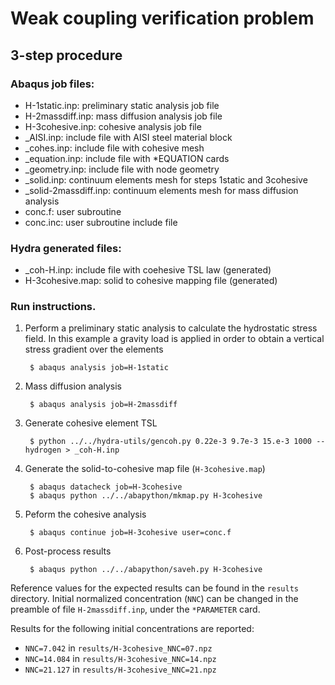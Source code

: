 # Weak coupling verification problem

## 3-step procedure

### Abaqus job files:

* H-1static.inp: preliminary static analysis job file
* H-2massdiff.inp: mass diffusion analysis job file
* H-3cohesive.inp: cohesive analysis job file
* _AISI.inp: include file with AISI steel material block
* _cohes.inp: include file with cohesive mesh
* _equation.inp: include file with *EQUATION cards
* _geometry.inp: include file with node geometry
* _solid.inp: continuum elements mesh for steps 1static and 3cohesive
* _solid-2massdiff.inp: continuum elements mesh for mass diffusion analysis
* conc.f: user subroutine
* conc.inc: user subroutine include file

### Hydra generated files:

* _coh-H.inp: include file with coehesive TSL law (generated)
* H-3cohesive.map: solid to cohesive mapping file (generated)

### Run instructions.

1. Perform a preliminary static analysis to calculate the hydrostatic
   stress field.
   In this example a gravity load is applied in order to obtain a vertical
   stress gradient over the elements

        $ abaqus analysis job=H-1static

2. Mass diffusion analysis

        $ abaqus analysis job=H-2massdiff

3. Generate cohesive element TSL

        $ python ../../hydra-utils/gencoh.py 0.22e-3 9.7e-3 15.e-3 1000 --hydrogen > _coh-H.inp

4. Generate the solid-to-cohesive map file (`H-3cohesive.map`)

        $ abaqus datacheck job=H-3cohesive
        $ abaqus python ../../abapython/mkmap.py H-3cohesive

5. Peform the cohesive analysis

        $ abaqus continue job=H-3cohesive user=conc.f

6. Post-process results

        $ abaqus python ../../abapython/saveh.py H-3cohesive

Reference values for the expected results can be found in the `results`
directory. Initial normalized concentration (`NNC`) can be changed in the
preamble of file `H-2massdiff.inp`, under the `*PARAMETER` card.

Results for the following initial concentrations are reported:

* `NNC=7.042` in `results/H-3cohesive_NNC=07.npz`
* `NNC=14.084` in `results/H-3cohesive_NNC=14.npz`
* `NNC=21.127` in `results/H-3cohesive_NNC=21.npz`

